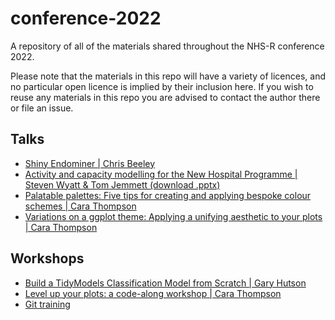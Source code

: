 # conference-2022

A repository of all of the materials shared throughout the NHS-R conference 2022.

Please note that the materials in this repo will have a variety of licences, and no particular open licence is implied by their inclusion here. If you wish to reuse any materials in this repo you are advised to contact the author there or file an issue.

## Talks

* [Shiny Endominer | Chris Beeley](https://github.com/nhs-r-community/conference-2022/tree/main/talks/shiny-endominer)
* [Activity and capacity modelling for the New Hospital Programme | Steven Wyatt & Tom Jemmett (download .pptx)](https://github.com/nhs-r-community/conference-2022/raw/main/talks/nhp/sw_nhp_slides.pptx)
* [Palatable palettes: Five tips for creating and applying bespoke colour schemes | Cara Thompson](https://www.cararthompson.com/talks/nhsr2022-palatable-palettes/)
* [Variations on a ggplot theme: Applying a unifying aesthetic to your plots | Cara Thompson](https://www.cararthompson.com/talks/nhsr2022-ggplot-themes/)

## Workshops

* [Build a TidyModels Classification Model from Scratch | Gary Hutson](https://github.com/nhs-r-community/conference-2022/tree/main/workshops/Build_TM_from_scratch-main)
* [Level up your plots: a code-along workshop | Cara Thompson](https://www.cararthompson.com/talks/nhsr2022-level-up/)
* [Git training](https://github.com/nhs-r-community/git_training)
